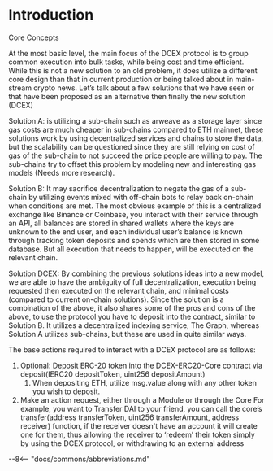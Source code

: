# Introduction

Core Concepts

At the most basic level, the main focus of the DCEX protocol is to group common execution into bulk tasks, while being cost and time efficient. While this is not a new solution to an old problem, it does utilize a different core design than that in current production or being talked about in main-stream crypto news. Let’s talk about a few solutions that we have seen or that have been proposed as an alternative then finally the new solution (DCEX)

Solution A: is utilizing a sub-chain such as arweave as a storage layer since gas costs are much cheaper in sub-chains compared to ETH mainnet, these solutions work by using decentralized services and chains to store the data, but the scalability can be questioned since they are still relying on cost of gas of the sub-chain to not succeed the price people are willing to pay. The sub-chains try to offset this problem by modeling new and interesting gas models (Needs more research).

Solution B: It may sacrifice decentralization to negate the gas of a sub-chain by utilizing events mixed with off-chain bots to relay back on-chain when conditions are met. The most obvious example of this is a centralized exchange like Binance or Coinbase, you interact with their service through an API, all balances are stored in shared wallets where the keys are unknown to the end user, and each individual user’s balance is known through tracking token deposits and spends which are then stored in some database. But all execution that needs to happen, will be executed on the relevant chain.

Solution DCEX: By combining the previous solutions ideas into a new model, we are able to have the ambiguity of full decentralization, execution being requested then executed on the relevant chain, and minimal costs (compared to current on-chain solutions). Since the solution is a combination of the above, it also shares some of the pros and cons of the above, to use the protocol you have to deposit into the contract, similar to Solution B. It utilizes a decentralized indexing service, The Graph, whereas Solution A utilizes sub-chains, but these are used in quite similar ways.

The base actions required to interact with a DCEX protocol are as follows:

1. Optional: Deposit ERC-20 token into the DCEX-ERC20-Core contract via deposit(IERC20 depositToken, uint256 depositAmount)
    1. When depositing ETH, utilize msg.value along with any other token you wish to deposit.
2. Make an action request, either through a Module or through the Core
For example, you want to Transfer DAI to your friend, you can call the core’s  transfer(address transferToken, uint256 transferAmount, address receiver) function, if the receiver doesn't have an account it will create one for them, thus allowing the receiver to ‘redeem’ their token simply by using the DCEX protocol, or withdrawing to an external address


--8<-- "docs/commons/abbreviations.md"